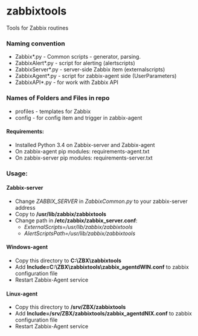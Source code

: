 # zabbixtools
Tools for Zabbix routines

### Naming convention
* Zabbix*.py - Common scripts - generator, parsing.
* ZabbixAlert*.py - script for alerting (alertscripts)
* ZabbixServer*.py - server-side Zabbix item (externalscripts)
* ZabbixAgent*.py - script for zabbix-agent side (UserParameters)
* ZabbixAPI*.py - for work with Zabbix API

### Names of Folders and Files in repo
* profiles - templates for Zabbix
* config - for config item and trigger in zabbix-agent

#### Requirements:
* Installed Python 3.4 on Zabbix-server and Zabbix-agent
* On zabbix-agent pip modules: requirements-agent.txt
* On zabbix-server pip modules: requirements-server.txt

### Usage:
#### Zabbix-server
* Change *ZABBIX_SERVER* in *ZabbixCommon.py* to your zabbix-server address
* Copy to **/usr/lib/zabbix/zabbixtools**
* Change path in **/etc/zabbix/zabbix_server.conf**:
  * *ExternalScripts=/usr/lib/zabbix/zabbixtools*
  * *AlertScriptsPath=/usr/lib/zabbix/zabbixtools*

#### Windows-agent
* Copy this directory to **C:\ZBX\zabbixtools**
* Add **Include=C:\ZBX\zabbixtools\zabbix_agentdWIN.conf** to zabbix configuration file
* Restart Zabbix-Agent service

#### Linux-agent
* Copy this directory to **/srv/ZBX/zabbixtools**
* Add **Include=/srv/ZBX/zabbixtools/zabbix_agentdNIX.conf** to zabbix configuration file
* Restart Zabbix-Agent service